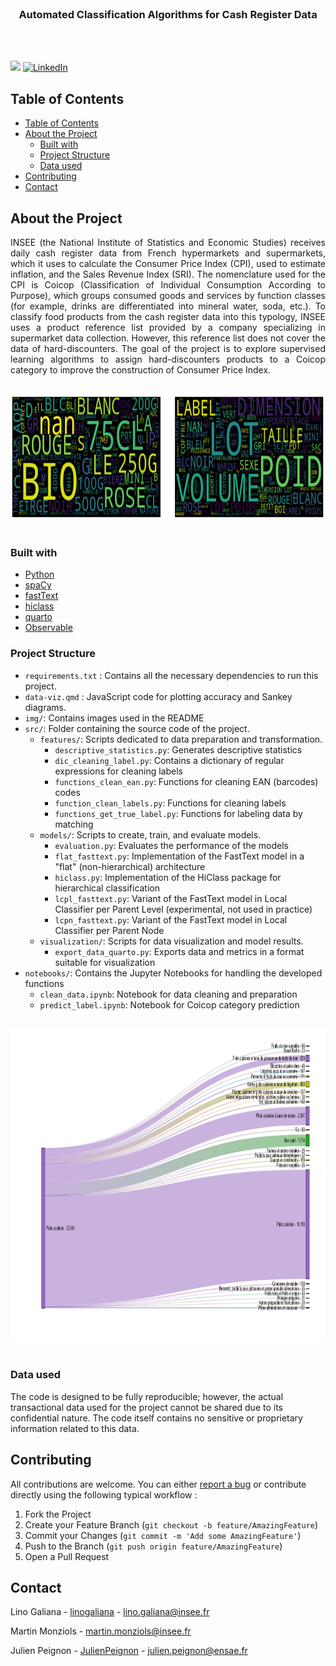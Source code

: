 <br />
<div align="center">
   
  <h3 align="center">Automated Classification Algorithms for Cash Register Data</h3>

  <br />

</div>
<br />


[![](https://img.shields.io/badge/code%20style-black-000000.svg)](https://github.com/psf/black) 
[![LinkedIn](https://img.shields.io/badge/LinkedIn-0077B5?style=for-the-badge&logo=linkedin&logoColor=white)](https://www.linkedin.com/in/julien-peignon/)

## Table of Contents

- [Table of Contents](#table-of-contents)
- [About the Project](#about-the-project)
  - [Built with](#built-with)
  - [Project Structure](#project-structure)
  - [Data used](#data-used)
- [Contributing](#contributing)
- [Contact](#contact)

## About the Project

<p align="justify">
INSEE (the National Institute of Statistics and Economic Studies) receives daily cash register data from French hypermarkets and supermarkets, which it uses to calculate the Consumer Price Index (CPI), used to estimate inflation, and the Sales Revenue Index (SRI). The nomenclature used for the CPI is Coicop (Classification of Individual Consumption According to Purpose), which groups consumed goods and services by function classes (for example, drinks are differentiated into mineral water, soda, etc.). To classify food products from the cash register data into this typology, INSEE uses a product reference list provided by a company specializing in supermarket data collection. However, this reference list does not cover the data of hard-discounters. The goal of the project is to explore supervised learning algorithms to assign hard-discounters products to a Coicop category to improve the construction of Consumer Price Index.
</p>

<br />
<div align="center">
    <img src="img/wordcloud.png" alt="wordcloud" width="800" height="200">
</div>
<br />


### Built with

* [Python](https://python.org)
* [spaCy](https://spacy.io/)
* [fastText](https://github.com/facebookresearch/fastText/tree/master/python)
* [hiclass](https://github.com/scikit-learn-contrib/hiclass)
* [quarto](https://quarto.org/)
* [Observable](https://observablehq.com/)

### Project Structure

- `requirements.txt` : Contains all the necessary dependencies to run this project.
- `data-viz.qmd` : JavaScript code for plotting accuracy and Sankey diagrams.
- `img/`: Contains images used in the README
- `src/`:  Folder containing the source code of the project.
  - `features/`: Scripts dedicated to data preparation and transformation.
      - `descriptive_statistics.py`: Generates descriptive statistics
      - `dic_cleaning_label.py`: Contains a dictionary of regular expressions for cleaning labels
      - `functions_clean_ean.py`: Functions for cleaning EAN (barcodes) codes
      - `function_clean_labels.py`: Functions for cleaning labels
      - `functions_get_true_label.py`: Functions for labeling data by matching
  - `models/`: Scripts to create, train, and evaluate models.
      - `evaluation.py`: Evaluates the performance of the models
      - `flat_fasttext.py`: Implementation of the FastText model in a "flat" (non-hierarchical) architecture
      - `hiclass.py`: Implementation of the HiClass package for hierarchical classification
      - `lcpl_fasttext.py`: Variant of the FastText model in Local Classifier per Parent Level (experimental, not used in practice)
      - `lcpn_fasttext.py`: Variant of the FastText model in Local Classifier per Parent Node
  - `visualization/`: Scripts for data visualization and model results.
      - `export_data_quarto.py`: Exports data and metrics in a format suitable for visualization
- `notebooks/`: Contains the Jupyter Notebooks for handling the developed functions
    - `clean_data.ipynb`: Notebook for data cleaning and preparation
    - `predict_label.ipynb`: Notebook for Coicop category prediction
    
<br />
<div align="center">
    <img src="img/sankey.png" alt="sankey" width="1100" height="500">
</div>
<br />
    
### Data used

The code is designed to be fully reproducible; however, the actual transactional data used for the project cannot be shared due to its confidential nature. The code itself contains no sensitive or proprietary information related to this data.

## Contributing

All contributions are welcome. You can either [report a bug](https://gitlab.insee.fr/ssplab/codif-ipc/ddc_lidl/-/issues) or contribute directly using the following typical workflow :

1. Fork the Project
2. Create your Feature Branch (`git checkout -b feature/AmazingFeature`)
3. Commit your Changes (`git commit -m 'Add some AmazingFeature'`)
4. Push to the Branch (`git push origin feature/AmazingFeature`)
5. Open a Pull Request


## Contact

Lino Galiana - [linogaliana](https://github.com/linogaliana) - lino.galiana@insee.fr

Martin Monziols - martin.monziols@insee.fr

Julien Peignon - [JulienPeignon](https://github.com/JulienPeignon) - julien.peignon@ensae.fr

